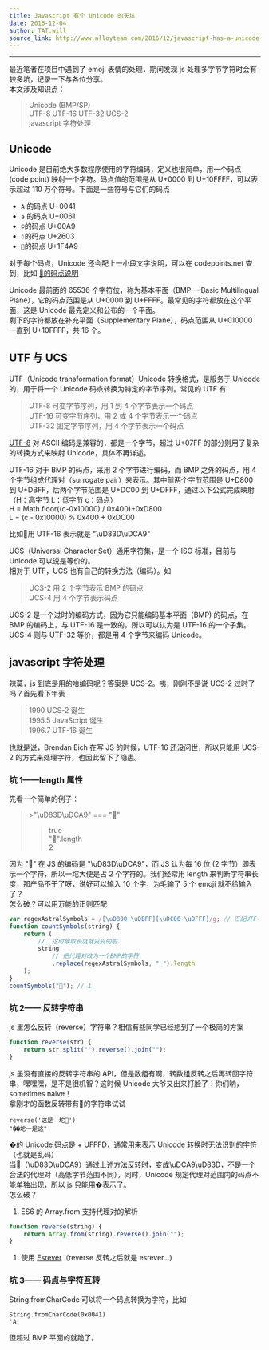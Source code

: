 ```yaml
---
title: Javascript 有个 Unicode 的天坑
date: 2016-12-04
author: TAT.will
source_link: http://www.alloyteam.com/2016/12/javascript-has-a-unicode-sinkhole/
---
```


<!-- {% raw %} - for jekyll -->

* * *

最近笔者在项目中遇到了 emoji 表情的处理，期间发现 js 处理多字节字符时会有较多坑，记录一下与各位分享。  
本文涉及知识点：

> Unicode (BMP/SP)  
> UTF-8 UTF-16 UTF-32 UCS-2  
> javascript 字符处理

## Unicode

Unicode 是目前绝大多数程序使用的字符编码，定义也很简单，用一个码点 (code point) 映射一个字符。码点值的范围是从 U+0000 到 U+10FFFF，可以表示超过 110 万个符号。下面是一些符号与它们的码点

-   `A` 的码点 U+0041
-   `a` 的码点 U+0061
-   `©`的码点 U+00A9
-   `☃`的码点 U+2603
-   `💩`的码点 U+1F4A9

对于每个码点，Unicode 还会配上一小段文字说明，可以在 codepoints.net 查到，比如 [💩的码点说明](https://codepoints.net/U+1F4A9)

Unicode 最前面的 65536 个字符位，称为基本平面（BMP-—Basic Multilingual Plane），它的码点范围是从 U+0000 到 U+FFFF。最常见的字符都放在这个平面，这是 Unicode 最先定义和公布的一个平面。  
剩下的字符都放在补充平面（Supplementary Plane），码点范围从 U+010000 一直到 U+10FFFF，共 16 个。

## UTF 与 UCS

UTF（Unicode transformation format）Unicode 转换格式，是服务于 Unicode 的，用于将一个 Unicode 码点转换为特定的字节序列。常见的 UTF 有

> UTF-8 可变字节序列，用 1 到 4 个字节表示一个码点  
> UTF-16 可变字节序列，用 2 或 4 个字节表示一个码点  
> UTF-32 固定字节序列，用 4 个字节表示一个码点

[UTF-8](https://en.wikipedia.org/wiki/UTF-8) 对 ASCⅡ 编码是兼容的，都是一个字节，超过 U+07FF 的部分则用了复杂的转换方式来映射 Unicode，具体不再详述。

UTF-16 对于 BMP 的码点，采用 2 个字节进行编码，而 BMP 之外的码点，用 4 个字节组成代理对（surrogate pair）来表示。其中前两个字节范围是 U+D800 到 U+DBFF，后两个字节范围是 U+DC00 到 U+DFFF，通过以下公式完成映射（H：高字节 L：低字节 c：码点）  
H = Math.floor((c-0x10000) / 0x400)+0xD800  
L = (c - 0x10000) % 0x400 + 0xDC00

比如💩用 UTF-16 表示就是 "\\uD83D\\uDCA9"

UCS（Universal Character Set）通用字符集，是一个 ISO 标准，目前与 Unicode 可以说是等价的。  
相对于 UTF，UCS 也有自己的转换方法（编码）。如

> UCS-2 用 2 个字节表示 BMP 的码点  
> UCS-4 用 4 个字节表示码点

UCS-2 是一个过时的编码方式，因为它只能编码基本平面（BMP) 的码点，在 BMP 的编码上，与 UTF-16 是一致的，所以可以认为是 UTF-16 的一个子集。  
UCS-4 则与 UTF-32 等价，都是用 4 个字节来编码 Unicode。

## javascript 字符处理

辣莫，js 到底是用的啥编码呢？答案是 UCS-2。咦，刚刚不是说 UCS-2 过时了吗？首先看下年表

> 1990 UCS-2 诞生  
> 1995.5 JavaScript 诞生  
> 1996.7 UTF-16 诞生

也就是说，Brendan Eich 在写 JS 的时候，UTF-16 还没问世，所以只能用 UCS-2 的方式来处理字符，也因此留下了隐患。

### 坑 1——length 属性

先看一个简单的例子：

> \>"\\uD83D\\uDCA9" === "💩"  
> >true  
> >"💩".length  
> >2

因为 "💩" 在 JS 的编码是 "\\uD83D\\uDCA9"，而 JS 认为每 16 位 (2 字节）即表示一个字符，所以一坨大便是占 2 个字符的。我们经常用 length 来判断字符串长度，那产品不干了呀，说好可以输入 10 个字，为毛输了 5 个 emoji 就不给输入了？  
怎么破？可以用万能的正则匹配

```javascript
var regexAstralSymbols = /[\uD800-\uDBFF][\uDC00-\uDFFF]/g; // 匹配UTF-16的代理对
function countSymbols(string) {
    return (
        // …这时候取长度就妥妥的啦.
        string
            // 把代理对改为一个BMP的字符.
            .replace(regexAstralSymbols, "_").length
    );
}
countSymbols("💩"); // 1
```

### 坑 2—— 反转字符串

js 里怎么反转（reverse）字符串？相信有些同学已经想到了一个极简的方案

```javascript
function reverse(str) {
    return str.split("").reverse().join("");
}
```

js 虽没有直接的反转字符串的 API，但是数组有啊，转数组反转之后再转回字符串，嘿嘿嘿，是不是很机智？这时候 Unicode 大爷又出来打脸了：你们呐，sometimes naive！  
拿刚才的函数反转带有💩的字符串试试

    reverse('这是一坨💩')
    "��坨一是这"

�的 Unicode 码点是 + UFFFD，通常用来表示 Unicode 转换时无法识别的字符（也就是乱码）  
当💩（\\uD83D\\uDCA9）通过上述方法反转时，变成\\uDCA9\\uD83D，不是一个合法的代理对（高低字节范围不同），同时，Unicode 规定代理对范围内的码点不能单独出现，所以 js 只能用�表示了。  
怎么破？

1.  ES6 的 Array.from 支持代理对的解析

```javascript
function reverse(string) {
    return Array.from(string).reverse().join("");
}
```

1.  使用 [Esrever](https://github.com/mathiasbynens/esrever)（reverse 反转之后就是 esrever...)

### 坑 3—— 码点与字符互转

String.fromCharCode 可以将一个码点转换为字符，比如

    String.fromCharCode(0x0041)
    'A'

但超过 BMP 平面的就跪了。


<!-- {% endraw %} - for jekyll -->
